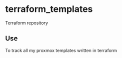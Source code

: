 # terraform_templates
Terraform repository

## Use
To track all my proxmox templates written in terraform